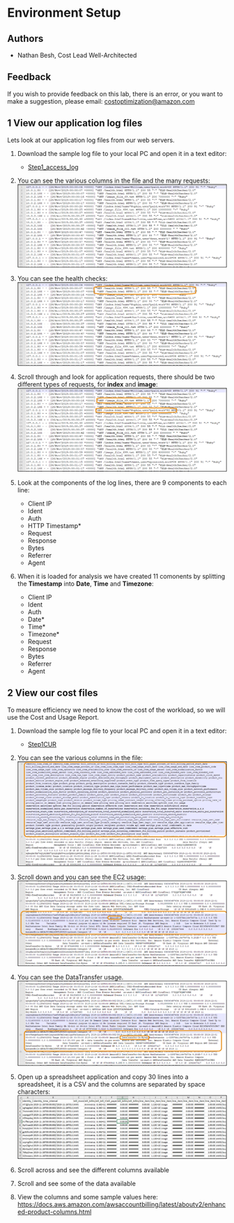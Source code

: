 ﻿# Environment Setup

## Authors
- Nathan Besh, Cost Lead Well-Architected


## Feedback
If you wish to provide feedback on this lab, there is an error, or you want to make a suggestion, please email: costoptimization@amazon.com



## 1 View our application log files
Lets look at our application log files from our web servers.

1. Download the sample log file to your local PC and open it in a text editor:
    - [Step1_access_log](Code/Step1AccessLog)

2. You can see the various columns in the file and the many requests:
![Images/logfile1.png](Images/logfile1.png) 

3. You can see the health checks:
![Images/logfile2.png](Images/logfile2.png) 

4. Scroll through and look for application requests, there should be two different types of requests, for **index** and **image**:
![Images/logfile3.png](Images/logfile3.png) 

6. Look at the components of the log lines, there are 9 components to each line:

    - Client IP
    - Ident
    - Auth
    - HTTP Timestamp*
    - Request
    - Response
    - Bytes
    - Referrer
    - Agent

7. When it is loaded for analysis we have created 11 comonents by splitting the **Timestamp** into **Date**, **Time** and **Timezone**:

    - Client IP
    - Ident
    - Auth
    - Date*
    - Time*
    - Timezone*
    - Request
    - Response
    - Bytes
    - Referrer
    - Agent



## 2 View our cost files
To measure efficiency we need to know the cost of the workload, so we will use the Cost and Usage Report.

1. Download the sample log file to your local PC and open it in a text editor:
    - [Step1CUR](Code/Step1CUR)

2. You can see the various columns in the file:
![Images/logfile4.png](Images/logfile4.png) 

3. Scroll down and you can see the EC2 usage:
![Images/logfile5.png](Images/logfile5.png) 

4. You can see the DataTransfer usage.
![Images/logfile6.png](Images/logfile6.png) 

5. Open up a spreadsheet application and copy 30 lines into a spreadsheet, it is a CSV and the columns are separated by space characters:
![Images/spreadsheet6.png](Images/spreadsheet6.png) 

6. Scroll across and see the different columns available

7. Scroll and see some of the data available

8. View the columns and some sample values here: https://docs.aws.amazon.com/awsaccountbilling/latest/aboutv2/enhanced-product-columns.html



